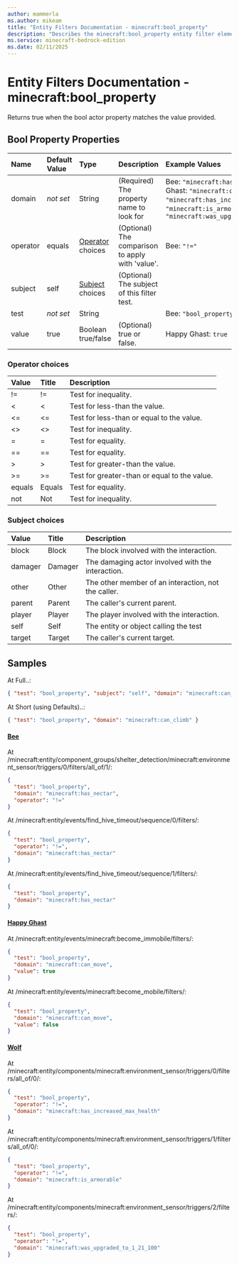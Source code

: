 ```yaml
---
author: mammerla
ms.author: mikeam
title: "Entity Filters Documentation - minecraft:bool_property"
description: "Describes the minecraft:bool_property entity filter element"
ms.service: minecraft-bedrock-edition
ms.date: 02/11/2025 
---
```


# Entity Filters Documentation - minecraft:bool_property

Returns true when the bool actor property matches the value provided.


## Bool Property Properties

|Name       |Default Value |Type |Description |Example Values |
|:----------|:-------------|:----|:-----------|:------------- |
| domain | *not set* | String | (Required) The property name to look for | Bee: `"minecraft:has_nectar"`, Happy Ghast: `"minecraft:can_move"`, Wolf: `"minecraft:has_increased_max_health"`, `"minecraft:is_armorable"`, `"minecraft:was_upgraded_to_1_21_100"` | 
| operator | equals | [Operator](#operator-choices) choices | (Optional) The comparison to apply with 'value'. | Bee: `"!="` | 
| subject | self | [Subject](#subject-choices) choices | (Optional) The subject of this filter test. |  | 
| test | *not set* | String |  | Bee: `"bool_property"` | 
| value | true | Boolean true/false | (Optional) true or false. | Happy Ghast: `true` | 

### Operator choices

|Value       |Title |Description |
|:-----------|:-----|:-----------|
| != | != | Test for inequality.|
| < | < | Test for less-than the value.|
| <= | <= | Test for less-than or equal to the value.|
| <> | <> | Test for inequality.|
| = | = | Test for equality.|
| == | == | Test for equality.|
| > | > | Test for greater-than the value.|
| >= | >= | Test for greater-than or equal to the value.|
| equals | Equals | Test for equality.|
| not | Not | Test for inequality.|

### Subject choices

|Value       |Title |Description |
|:-----------|:-----|:-----------|
| block | Block | The block involved with the interaction.|
| damager | Damager | The damaging actor involved with the interaction.|
| other | Other | The other member of an interaction, not the caller.|
| parent | Parent | The caller's current parent.|
| player | Player | The player involved with the interaction.|
| self | Self | The entity or object calling the test|
| target | Target | The caller's current target.|

## Samples

At Full..: 

```json
{ "test": "bool_property", "subject": "self", "domain": "minecraft:can_climb", "operator": "equals", "value": "true" }
```

At Short (using Defaults)..: 

```json
{ "test": "bool_property", "domain": "minecraft:can_climb" }
```

#### [Bee](https://github.com/Mojang/bedrock-samples/tree/preview/behavior_pack/entities/bee.json)

At /minecraft:entity/component_groups/shelter_detection/minecraft:environment_sensor/triggers/0/filters/all_of/1/: 

```json
{
  "test": "bool_property",
  "domain": "minecraft:has_nectar",
  "operator": "!="
}
```

At /minecraft:entity/events/find_hive_timeout/sequence/0/filters/: 

```json
{
  "test": "bool_property",
  "operator": "!=",
  "domain": "minecraft:has_nectar"
}
```

At /minecraft:entity/events/find_hive_timeout/sequence/1/filters/: 

```json
{
  "test": "bool_property",
  "domain": "minecraft:has_nectar"
}
```

#### [Happy Ghast](https://github.com/Mojang/bedrock-samples/tree/preview/behavior_pack/entities/happy_ghast.json)

At /minecraft:entity/events/minecraft:become_immobile/filters/: 

```json
{
  "test": "bool_property",
  "domain": "minecraft:can_move",
  "value": true
}
```

At /minecraft:entity/events/minecraft:become_mobile/filters/: 

```json
{
  "test": "bool_property",
  "domain": "minecraft:can_move",
  "value": false
}
```

#### [Wolf](https://github.com/Mojang/bedrock-samples/tree/preview/behavior_pack/entities/wolf.json)

At /minecraft:entity/components/minecraft:environment_sensor/triggers/0/filters/all_of/0/: 

```json
{
  "test": "bool_property",
  "operator": "!=",
  "domain": "minecraft:has_increased_max_health"
}
```

At /minecraft:entity/components/minecraft:environment_sensor/triggers/1/filters/all_of/0/: 

```json
{
  "test": "bool_property",
  "operator": "!=",
  "domain": "minecraft:is_armorable"
}
```

At /minecraft:entity/components/minecraft:environment_sensor/triggers/2/filters/: 

```json
{
  "test": "bool_property",
  "operator": "!=",
  "domain": "minecraft:was_upgraded_to_1_21_100"
}
```
